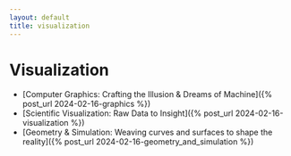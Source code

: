 ```yaml
---
layout: default
title: visualization
---
```


# Visualization
- [Computer Graphics: Crafting the Illusion & Dreams of Machine]({% post_url 2024-02-16-graphics %})
- [Scientific Visualization: Raw Data to Insight]({% post_url 2024-02-16-visualization %})
- [Geometry & Simulation: Weaving curves and surfaces to shape the reality]({% post_url 2024-02-16-geometry_and_simulation %})

